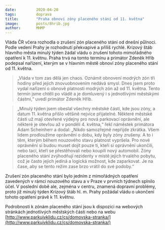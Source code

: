 ```yaml
---
date:         2020-04-28
tags:         doprava
title:        "Praha obnoví zóny placeného stání od 11. května"
image: 	      posts/8hrib.jpg
author:       MHMP
---
```


Vláda ČR včera rozhodla o zrušení zón placeného stání od dnešní půlnoci. Podle vedení Prahy je rozhodnutí překvapivé a příliš rychlé. Krizový štáb hlavního města minulý týden žádal vládu o zrušení tohoto mimořádného opatření k 11. květnu. Praha trvá na tomto termínu a primátor Zdeněk Hřib podepsal nařízení, kterým se v hlavním městě obnoví zóny placeného stání od 11. května.

> „Vláda v tom zas dělá jen chaos. Oznámit obnovení modrých zón tři hodiny před jejich znovuobnovením nedává smysl. Dnes jsem proto vydal nařízení o obnově platnosti modrých zón až od 11. května. Tento termín jsme chtěli po vládě a je domluvený i s jednotlivými městskými částmi,“ uvedl primátor Zdeněk Hřib.

> „Minulý týden jsem obeslal všechny městské části, kde jsou zóny, a datum 11. května přišlo většině nejvíce přijatelné. Některé městské části už mají otevřené výdejny pro nová parkovací oprávnění, ale některé je otevřou až v pondělí 4. května,“ řekl náměstek primátora Adam Scheinherr a dodal: „Nikdo samozřejmě nepřijde zkrátka. Všem lidem prodloužíme oprávnění o dobu, kdy byly zóny zrušeny. A to i těm, kterým během nouzového stavu platnost vypršela. Pro nové oprávnění si budou muset dojít pouze ti, kteří si oprávnění ukončili, nebo tací, kteří se přestěhovali nebo koupili nový automobil. Zóny placeného stání zvýhodňují rezidenty v místě jejich trvalého pobytu, což je často jejich jediná a logická možnost, kde zaparkovat. Je na čase, aby se tento režim zase brzo vrátil do své podoby.“

Zrušení zón placeného stání bylo jedním z mimořádných opatření zavedených v rámci nouzového stavu a v Praze v prvních týdnech splnilo účel. V poslední době ale, zejména v centru, znamená dopravní problémy, proto již minulý týden Krizový štáb hl. m. Prahy požádal vládu o ukončení tohoto opatření právě k 11. květnu.

Podrobnosti k zónám placeného stání jsou k dispozici na webových stránkách jednotlivých městských části nebo na webu [http://www.parkujvklidu.cz/cs/domovska-stranka/](http://www.parkujvklidu.cz/cs/domovska-stranka/)
